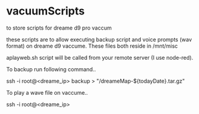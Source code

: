 # vacuumScripts
to store scripts for dreame d9 pro vaccum

these scripts are to allow executing backup script and voice prompts (wav format) on dreame d9 vaccume.
These files both reside in /mnt/misc

aplayweb.sh script will be called from your remote server (I use node-red).

To backup run following command..

ssh -i <sshKeypath> root@<dreame_ip> backup > "<someLocalFolder>/dreameMap-${todayDate}.tar.gz"
  
To play a wave file on vaccume.. 

ssh -i <sshKeypath> root@<dreame_ip> <full URL of wave file>
